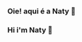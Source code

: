### Oie! aqui é a Naty  👋
### Hi i'm Naty  👋

                                                                                                            


